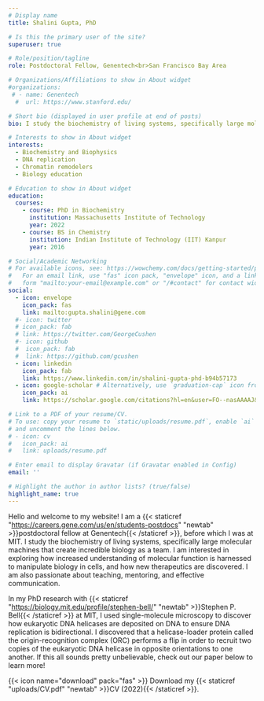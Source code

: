 ```yaml
---
# Display name
title: Shalini Gupta, PhD

# Is this the primary user of the site?
superuser: true

# Role/position/tagline
role: Postdoctoral Fellow, Genentech<br>San Francisco Bay Area

# Organizations/Affiliations to show in About widget
#organizations:
 # - name: Genentech 
  #  url: https://www.stanford.edu/

# Short bio (displayed in user profile at end of posts)
bio: I study the biochemistry of living systems, specifically large molecular machines that create incredible biology as a team. 

# Interests to show in About widget
interests:
  - Biochemistry and Biophysics 
  - DNA replication
  - Chromatin remodelers 
  - Biology education 

# Education to show in About widget
education:
  courses:
    - course: PhD in Biochemistry 
      institution: Massachusetts Institute of Technology
      year: 2022
    - course: BS in Chemistry
      institution: Indian Institute of Technology (IIT) Kanpur
      year: 2016

# Social/Academic Networking
# For available icons, see: https://wowchemy.com/docs/getting-started/page-builder/#icons
#   For an email link, use "fas" icon pack, "envelope" icon, and a link in the
#   form "mailto:your-email@example.com" or "/#contact" for contact widget.
social:
  - icon: envelope
    icon_pack: fas
    link: mailto:gupta.shalini@gene.com
  #- icon: twitter
  # icon_pack: fab
  # link: https://twitter.com/GeorgeCushen
  #- icon: github
  #  icon_pack: fab
  #  link: https://github.com/gcushen
  - icon: linkedin
    icon_pack: fab
    link: https://www.linkedin.com/in/shalini-gupta-phd-b94b57173
  - icon: google-scholar # Alternatively, use `graduation-cap` icon from `fab` icon pack
    icon_pack: ai
    link: https://scholar.google.com/citations?hl=en&user=FO--nasAAAAJ&view_op=list_works&sortby=pubdate

# Link to a PDF of your resume/CV.
# To use: copy your resume to `static/uploads/resume.pdf`, enable `ai` icons in `params.toml`,
# and uncomment the lines below.
# - icon: cv
#   icon_pack: ai
#   link: uploads/resume.pdf

# Enter email to display Gravatar (if Gravatar enabled in Config)
email: ''

# Highlight the author in author lists? (true/false)
highlight_name: true
---
```



Hello and welcome to my website! I am a {{< staticref "https://careers.gene.com/us/en/students-postdocs" "newtab" >}}postdoctoral fellow at Genentech{{< /staticref >}}, before which I was at MIT. I study the biochemistry of living systems, specifically large molecular machines that create incredible biology as a team. I am interested in exploring how increased understanding of molecular function is harnessed to manipulate biology in cells, and how new therapeutics are discovered. I am also passionate about teaching, mentoring, and effective communication. 

In my PhD research with {{< staticref "https://biology.mit.edu/profile/stephen-bell/" "newtab" >}}Stephen P. Bell{{< /staticref >}} at MIT, I used single-molecule microscopy to discover how eukaryotic DNA helicases are deposited on DNA to ensure DNA replication is bidirectional. I discovered that a helicase-loader protein called the origin-recognition complex (ORC) performs a flip in order to recruit two copies of the eukaryotic DNA helicase in opposite orientations to one another. If this all sounds pretty unbelievable, check out our paper below to learn more! 

{{< icon name="download" pack="fas" >}} Download my {{< staticref "uploads/CV.pdf" "newtab" >}}CV (2022){{< /staticref >}}.

